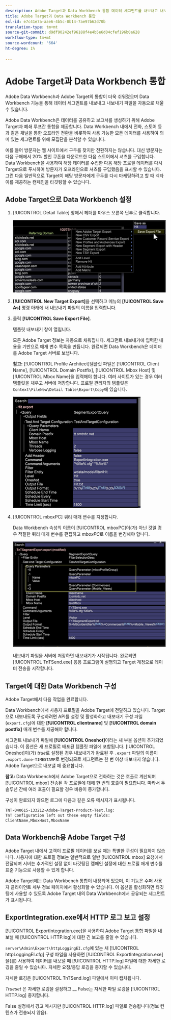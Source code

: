 ```yaml
---
description: Adobe Target과 Data Workbench 통합 데이터 세그먼트를 내보내고 내보내기 파일을 자동으로 채웁니다.
title: Adobe Target과 Data Workbench 통합
exl-id: e7c41e7a-aae6-4b5c-8b14-7ae97b62d70b
translation-type: tm+mt
source-git-commit: d9df90242ef96188f4e4b5e6d04cfef196b0a628
workflow-type: tm+mt
source-wordcount: '664'
ht-degree: 1%

---
```


# Adobe Target과 Data Workbench 통합

Adobe Data Workbench과 Adobe Target의 통합이 더욱 쉬워졌으며 Data Workbench 기능을 통해 데이터 세그먼트를 내보내고 내보내기 파일을 자동으로 채울 수 있습니다.

Adobe Data Workbench은 데이터를 공유하고 보고서를 생성하기 위해 Adobe Target과 폐쇄 루프간 통합을 제공합니다. Data Workbench 내에서 전화, 스토어 등과 같은 채널을 통한 오프라인 전환을 비롯하여 사용 가능한 모든 데이터를 사용하여 의미 있는 세그먼트를 위해 모집단을 분석할 수 있습니다.

예를 들어 방문자는 웹 사이트에서 구두를 찾지만 전환하지는 않습니다. 대신 방문자는 다음 구매에서 20% 할인 쿠폰을 다운로드한 다음 스토어에서 셔츠를 구입합니다. Data Workbench을 사용하여 해당 데이터를 수집한 다음 해당 프로필 데이터를 다시 Target으로 푸시하여 방문자가 오프라인으로 셔츠를 구입했음을 표시할 수 있습니다. 그런 다음 일반적으로 Target이 해당 방문자에게 구두를 다시 마케팅하려고 할 때 넥타이를 제공하는 캠페인을 타깃팅할 수 있습니다.

## Adobe Target으로 Data Workbench 설정

1. [!UICONTROL Detail Table] 창에서 헤더를 마우스 오른쪽 단추로 클릭합니다.

   ![](assets/insight-to-tnt.png)

1. **[!UICONTROL New Target Export]**&#x200B;을 선택하고 메뉴의 **[!UICONTROL Save As]** 명령 아래에 새 내보내기 파일의 이름을 입력합니다.

1. 클릭 **[!UICONTROL Save Export File]**.

   템플릿 내보내기 창이 열립니다.

   모든 Adobe Target 정보는 자동으로 채워집니다. 세그먼트 내보내기에 입력한 내용을 기반으로 매개 변수 목록을 만듭니다. 완료되면 Data Workbench은 데이터를 Adobe Target 서버로 보냅니다.

   **참고:**   [!UICONTROL Profile Architect]템플릿 파일은 [!UICONTROL Client Name], [!UICONTROL Domain Postfix], [!UICONTROL Mbox Host] 및 [!UICONTROL Mbox Name]을 입력해야 합니다. 여러 사이트가 있는 경우 여러 템플릿을 채우고 서버에 저장합니다. 프로필 관리자의 템플릿은 `Context\FileNew\Detail Table\Export\Copy`에 있습니다.

   ![](assets/insight-to-tnt1.png)

1. [!UICONTROL mboxPC] 쿼리 매개 변수를 지정합니다.

   Data Workbench 속성의 이름이 [!UICONTROL mboxPC]이(가) 아닌 것일 경우 적절한 쿼리 매개 변수를 편집하고 _mboxPC_&#x200B;로 이름을 변경해야 합니다.

   ![](assets/insight-to-tnt2.png)

   내보내기 파일을 서버에 저장하면 내보내기가 시작됩니다. 완료되면 [!UICONTROL TnTSend.exe] 응용 프로그램이 실행되고 Target 계정으로 데이터 전송을 시작합니다.

## Target에 대한 Data Workbench 구성

Adobe Target에서 다음 작업을 완료합니다.

Data Workbench에서 사용자 프로필을 Adobe Target에 전달하고 있습니다. Target으로 내보내도록 구성하려면 API를 설정 및 활성화하고 내보내기 구성 파일(`export.cfg`)에 대한 **[!UICONTROL clientname]** 및 **[!UICONTROL domain postfix]** 매개 변수를 제공해야 합니다.

세그먼트 내보내기 파일에 **[!UICONTROL Oneshot]**&#x200B;이라는 새 부울 옵션이 추가되었습니다. 이 옵션은 새 프로필로 배포된 템플릿 파일에 포함됩니다. [!UICONTROL Oneshot]이(가) _true_&#x200B;로 설정된 경우 내보내기가 완료된 후 `.export` 파일의 이름이 `.export.done-TIMESTAMP`로 변경되므로 세그먼트는 한 번 이상 내보내지 않습니다. Adobe Target으로 내보낼 때 중요합니다.

**참고:** Data Workbench에서 Adobe Target으로 전화하는 것은 호출로 계산되며  [!UICONTROL mbox] 전송된 각 프로필에 대해 한 번의 호출이 필요합니다. 따라서 두 솔루션 간에 여러 호출이 필요할 경우 비용이 증가합니다.

구성이 완료되지 않으면 로그에 다음과 같은 오류 메시지가 표시됩니다.

```
TNT-040615-133212-Adobe-Target-Product-Test.log:
TnT Configuration left out these empty fields:
ClientName,MboxHost,MboxName
```

## Data Workbench용 Adobe Target 구성

Adobe Target 내에서 고객이 프로필 데이터를 보낼 때는 특별한 구성이 필요하지 않습니다. 사용자에 대한 프로필 정보는 일반적으로 일반 [!UICONTROL mbox] 요청에서 전달되며 서버는 추가적인 설정 없이 타깃팅된 캠페인 설정에 대한 프로필 매개 변수를 표준 기능으로 사용할 수 있게 합니다.

Adobe Target에는 Data Workbench 통합이 내장되어 있으며, 이 기능은 수퍼 사용자 클라이언트 세부 정보 페이지에서 활성화할 수 있습니다. 이 옵션을 활성화하면 타깃팅에 사용할 수 있도록 Adobe Target 내의 Data Workbench에서 공유되는 세그먼트가 표시됩니다.

## ExportIntegration.exe에서 HTTP 로그 보고 설정

[!UICONTROL ExportIntegration.exe]을 사용하여 Adobe Target 통합 파일을 내보낼 때 [!UICONTROL HTTP.log]에 대한 긴 보고를 줄일 수 있습니다.

`server\Admin\Export\httpLoggingEI.cfg`에 있는 새 [!UICONTROL httpLoggingEI.cfg] 구성 파일을 사용하면 [!UICONTROL ExportIntegration.exe]을(를) 사용하여 데이터를 내보낼 때 [!UICONTROL HTTP.log] 파일에 대한 자세한 로깅을 줄일 수 있습니다. 자세한 요청/응답 로깅을 중지할 수 있습니다.

자세한 로깅은 [!UICONTROL TnTSend.log] 파일에서 이미 캡처됩니다.

_Trueset_ 은 자세한 로깅을 설정하고  __ False는 자세한 파일 로깅을  [!UICONTROL HTTP.log] 중지합니다.

False 설정에서 경고 메시지만 [!UICONTROL HTTP.log] 파일로 전송됩니다(정보 컨텐츠가 전송되지 않음).
